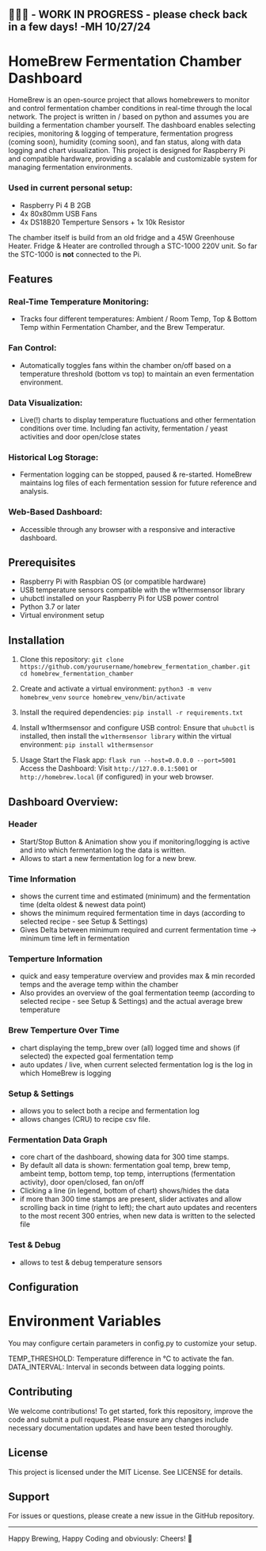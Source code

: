 👷‍♂️🚧 - WORK IN PROGRESS -
please check back in a few days! -MH 10/27/24
---

# HomeBrew Fermentation Chamber Dashboard
HomeBrew is an open-source project that allows homebrewers to monitor and control fermentation chamber conditions in real-time through the local network.
The project is written in / based on python and assumes you are building a fermentation chamber yourself. The dashboard enables selecting recipies, monitoring & logging of temperature, fermentation progress (coming soon), humidity (coming soon), and fan status, along with data logging and chart visualization. 
This project is designed for Raspberry Pi and compatible hardware, providing a scalable and customizable system for managing fermentation environments.

### Used in current personal setup:
- Raspberry Pi 4 B 2GB
- 4x 80x80mm USB Fans
- 4x DS18B20 Temperture Sensors + 1x 10k Resistor

The chamber itself is build from an old fridge and a 45W Greenhouse Heater. Fridge & Heater are controlled through a STC-1000 220V unit. So far the STC-1000 is **not** connected to the Pi.

## Features
### Real-Time Temperature Monitoring:
- Tracks four different temperatures: Ambient / Room Temp, Top & Bottom Temp within Fermentation Chamber, and the Brew Temperatur.
### Fan Control: 
- Automatically toggles fans within the chamber on/off based on a temperature threshold (bottom vs top) to maintain an even fermentation environment.
### Data Visualization: 
- Live(!) charts to display temperature fluctuations and other fermentation conditions over time. Including fan activity, fermentation / yeast activities and door open/close states
### Historical Log Storage: 
- Fermentation logging can be stopped, paused & re-started. HomeBrew maintains log files of each fermentation session for future reference and analysis.
### Web-Based Dashboard: 
- Accessible through any browser with a responsive and interactive dashboard.

## Prerequisites
- Raspberry Pi with Raspbian OS (or compatible hardware)
- USB temperature sensors compatible with the w1thermsensor library
- uhubctl installed on your Raspberry Pi for USB power control
- Python 3.7 or later
- Virtual environment setup


## Installation
1. Clone this repository:
`git clone https://github.com/yourusername/homebrew_fermentation_chamber.git`
`cd homebrew_fermentation_chamber`

2. Create and activate a virtual environment:
`python3 -m venv homebrew_venv`
`source homebrew_venv/bin/activate`

3. Install the required dependencies:
`pip install -r requirements.txt`

4. Install w1thermsensor and configure USB control:
Ensure that `uhubctl` is installed, then install the `w1thermsensor library` within the virtual environment:
`pip install w1thermsensor`

5. Usage
Start the Flask app:
`flask run --host=0.0.0.0 --port=5001`
Access the Dashboard: Visit `http://127.0.0.1:5001` or `http://homebrew.local` (if configured) in your web browser.

## Dashboard Overview:

### Header
- Start/Stop Button & Animation show you if monitoring/logging is active and into which fermentation log the data is written.
- Allows to start a new fermentation log for a new brew.
### Time Information
- shows the current time and estimated (minimum) and the fermentation time (delta oldest & newest data point)
- shows the minimum required fermentation time in days (according to selected recipe - see Setup & Settings)
- Gives Delta between minimum required and current fermentation time -> minimum time left in fermentation
### Temperture Information
- quick and easy temperature overview and provides max & min recorded temps and the average temp within the chamber
- Also provides an overview of the goal fermentation teemp (according to selected recipe - see Setup & Settings) and the actual average brew temperature
### Brew Temperture Over Time
- chart displaying the temp_brew over (all) logged time and shows (if selected) the expected goal fermentation temp
- auto updates / live, when current selected fermentation log is the log in which HomeBrew is logging

### Setup & Settings
- allows you to select both a recipe and fermentation log
- allows changes (CRU) to recipe csv file.
### Fermentation Data Graph
- core chart of the dashboard, showing data for 300 time stamps.
- By default all data is shown: fermentation goal temp, brew temp, ambeint temp, bottom temp, top temp, interruptions (fermentation activity), door open/closed, fan on/off
- Clicking a line (in legend, bottom of chart) shows/hides the data
- if more than 300 time stamps are present, slider activates and allow scrolling back in time (right to left); the chart auto updates and recenters to the most recent 300 entries, when new data is written to the selected file
### Test & Debug
- allows to test & debug temperature sensors

## Configuration
# Environment Variables
You may configure certain parameters in config.py to customize your setup.

TEMP_THRESHOLD: Temperature difference in °C to activate the fan.
DATA_INTERVAL: Interval in seconds between data logging points.

## Contributing
We welcome contributions! 
To get started, fork this repository, improve the code and submit a pull request. Please ensure any changes include necessary documentation updates and have been tested thoroughly.

## License
This project is licensed under the MIT License. See LICENSE for details.

## Support
For issues or questions, please create a new issue in the GitHub repository.

---

Happy Brewing, Happy Coding
and obviously: Cheers! 🍻
